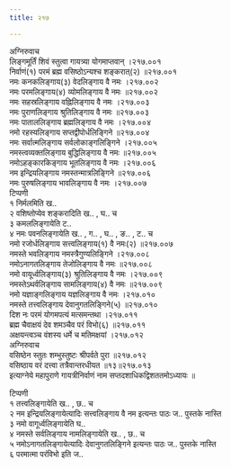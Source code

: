 ```yaml
---
title: २१७

---
```

अग्निरुवाच  
लिङ्गमूर्तिं शिवं स्तुत्वा गायत्र्या योगमाप्तवान् ।२१७.००१  
निर्वाणं(१) परमं ब्रह्म वसिष्ठोऽन्यश्च शङ्करात्(२) ॥२१७.००१  
नमः कनकलिङ्गाय(३) वेदलिङ्गाय वै नमः ।२१७.००२  
नमः परमलिङ्गाय(४) व्योमलिङ्गाय वै नमः ॥२१७.००२  
नमः सहस्रलिङ्गाय वह्निलिङ्गाय वै नमः ।२१७.००३  
नमः पुराणलिङ्गाय श्रुतिलिङ्गाय वै नमः ॥२१७.००३  
नमः पाताललिङ्गाय ब्रह्मलिङ्गाय वै नमः ।२१७.००४  
नमो रहस्यलिङ्गाय सप्तद्वीपोर्धलिङ्गिने ॥२१७.००४  
नमः सर्वात्मलिङ्गाय सर्वलोकाङ्गलिङ्गिने ।२१७.००५  
नमस्त्वव्यक्तलिङ्गाय बुद्धिलिङ्गाय वै नमः ॥२१७.००५  
नमोऽहङ्कारकिङ्गाय भूतलिङ्गाय वै नमः ।२१७.००६  
नम इन्द्रियलिङ्गाय नमस्तन्मात्रलिङ्गिने ॥२१७.००६  
नमः पुरुषलिङ्गाय भावलिङ्गाय वै नमः ।२१७.००७  
टिप्पणी  
१ निर्मलमिति ख..  
२ वशिष्तोप्येव शङ्करादिति ख.. , घ.. च  
३ कमललिङ्गायेति ट..  
४ नमः पवनलिङ्गायेति ख.. , ग.. , घ.. , ङ.. , ट.. च  
नमो रजोर्धलिङ्गाय सत्त्वलिङ्गाय(१) वै नमः(२) ॥२१७.००७  
नमस्ते भवलिङ्गाय नमस्त्रैगुण्यलिङ्गिने ।२१७.००८  
नमोऽनागतलिङ्गाय तेजोलिङ्गाय वै नमः ॥२१७.००८  
नमो वायूर्ध्वलिङ्गाय(३) श्रुतिलिङ्गाय वै नमः ।२१७.००९  
नमस्तेऽथर्वलिङ्गाय सामलिङ्गाय(४) वै नमः ॥२१७.००९  
नमो यज्ञाङ्गलिङ्गाय यज्ञलिङ्गाय वै नमः ।२१७.०१०  
नमस्ते तत्त्वलिङ्गाय देवानुगतलिङ्गिने(५) ॥२१७.०१०  
दिश नः परमं योगमपत्यं मत्समन्तथा ।२१७.०११  
ब्रह्म चैवाक्षयं देव शमञ्चैव परं विभो(६) ॥२१७.०११  
अक्षयन्त्वञ्च वंशस्य धर्मे च मतिमक्षयां ।२१७.०१२  
अग्निरुवाच  
वसिष्ठेन स्तुतः शम्भुस्तुष्टः श्रीपर्वते पुरा ॥२१७.०१२  
वसिष्ठाय वरं दत्त्वा तत्रैवान्तरधीयत ॥१३॥२१७.०१३  
इत्याग्नेये महापुराणे गायत्रीनिर्वाणं नाम सप्तदशाधिकद्विशततमोऽध्यायः ॥  
  
टिप्पणी  
१ तत्त्वलिङ्गायेति ख.. , छ.. च  
२ नम इन्द्रियलिङ्गायेत्यादिः सत्त्वलिङ्गाय वै नम इत्यन्तः पाठः ज.. पुस्तके नास्ति  
३ नमो वागूर्ध्वलिङ्गायेति घ..  
४ नमस्ते सर्वलिङ्गाय नामलिङ्गायेति ख.. , छ.. च  
५ नमोऽनागतलिङ्गायेत्यादिः देवानुगतलिङ्गिने इत्यन्तः पाठः ज.. पुस्तके नास्ति  
६ परमात्मा परंविभो इति ज..